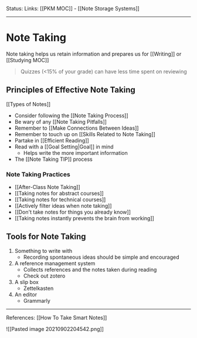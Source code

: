 Status:
Links: [[PKM MOC]] - [[Note Storage Systems]]
___
# Note Taking
Note taking helps us retain information and prepares us for [[Writing]] or [[Studying MOC]]

> Quizzes (<15% of your grade) can have less time spent on reviewing

## Principles of Effective Note Taking
[[Types of Notes]]
- Consider following the [[Note Taking Process]]
- Be wary of any [[Note Taking Pitfalls]]
- Remember to [[Make Connections Between Ideas]]
- Remember to touch up on [[Skills Related to Note Taking]]
- Partake in [[Efficient Reading]]
- Read with a [[Goal Setting|Goal]] in mind
	- Helps write the more important information
- The [[Note Taking TIP]] process
### Note Taking Practices
- [[After-Class Note Taking]]
- [[Taking notes for abstract courses]]
- [[Taking notes for technical courses]]
- [[Actively filter ideas when note taking]]
- [[Don't take notes for things you already know]]
- [[Taking notes instantly prevents the brain from working]]
## Tools for Note Taking
1. Something to write with
	- Recording spontaneous ideas should be simple and encouraged
2. A reference management system
	- Collects references and the notes taken during reading
	- Check out zotero
3. A slip box
	- Zettelkasten
4. An editor
	- Grammarly
___
References: [[How To Take Smart Notes]]

![[Pasted image 20210902204542.png]]